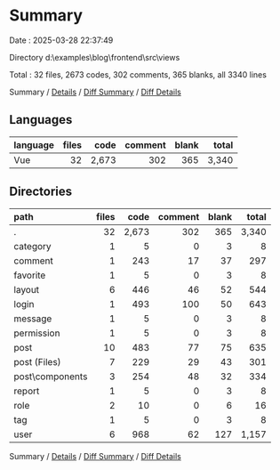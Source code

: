 # Summary

Date : 2025-03-28 22:37:49

Directory d:\\examples\\blog\\frontend\\src\\views

Total : 32 files,  2673 codes, 302 comments, 365 blanks, all 3340 lines

Summary / [Details](details.md) / [Diff Summary](diff.md) / [Diff Details](diff-details.md)

## Languages
| language | files | code | comment | blank | total |
| :--- | ---: | ---: | ---: | ---: | ---: |
| Vue | 32 | 2,673 | 302 | 365 | 3,340 |

## Directories
| path | files | code | comment | blank | total |
| :--- | ---: | ---: | ---: | ---: | ---: |
| . | 32 | 2,673 | 302 | 365 | 3,340 |
| category | 1 | 5 | 0 | 3 | 8 |
| comment | 1 | 243 | 17 | 37 | 297 |
| favorite | 1 | 5 | 0 | 3 | 8 |
| layout | 6 | 446 | 46 | 52 | 544 |
| login | 1 | 493 | 100 | 50 | 643 |
| message | 1 | 5 | 0 | 3 | 8 |
| permission | 1 | 5 | 0 | 3 | 8 |
| post | 10 | 483 | 77 | 75 | 635 |
| post (Files) | 7 | 229 | 29 | 43 | 301 |
| post\\components | 3 | 254 | 48 | 32 | 334 |
| report | 1 | 5 | 0 | 3 | 8 |
| role | 2 | 10 | 0 | 6 | 16 |
| tag | 1 | 5 | 0 | 3 | 8 |
| user | 6 | 968 | 62 | 127 | 1,157 |

Summary / [Details](details.md) / [Diff Summary](diff.md) / [Diff Details](diff-details.md)